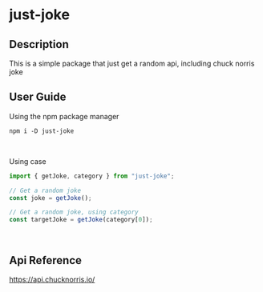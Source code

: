 # just-joke

## Description

This is a simple package that just get a random api, including chuck norris joke

## User Guide

Using the npm package manager

```
npm i -D just-joke
```

<br>

Using case

```js
import { getJoke, category } from "just-joke";

// Get a random joke
const joke = getJoke();

// Get a random joke, using category
const targetJoke = getJoke(category[0]);
```

<br>

## Api Reference

https://api.chucknorris.io/
